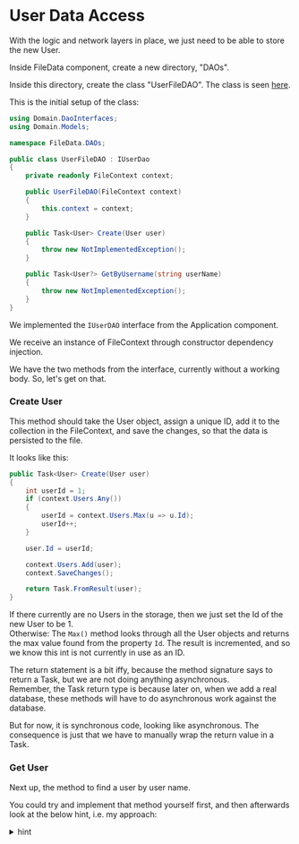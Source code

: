 # User Data Access
With the logic and network layers in place, we just need to be able to store the new User.

Inside FileData component, create a new directory, "DAOs".

Inside this directory, create the class "UserFileDAO". The class is seen [here](https://github.com/TroelsMortensen/WasmTodo/blob/002_AddUser/FileData/DAOs/UserFileDAO.cs).

This is the initial setup of the class:

```csharp
using Domain.DaoInterfaces;
using Domain.Models;

namespace FileData.DAOs;

public class UserFileDAO : IUserDao
{
    private readonly FileContext context;

    public UserFileDAO(FileContext context)
    {
        this.context = context;
    }

    public Task<User> Create(User user)
    {
        throw new NotImplementedException();
    }

    public Task<User?> GetByUsername(string userName)
    {
        throw new NotImplementedException();
    }
}
```

We implemented the `IUserDAO` interface from the Application component.

We receive an instance of FileContext through constructor dependency injection.

We have the two methods from the interface, currently without a working body. So, let's get on that.

### Create User
This method should take the User object, assign a unique ID, add it to the collection in the FileContext, and save the changes, so that the data is persisted to the file.

It looks like this:

```csharp
public Task<User> Create(User user)
{
    int userId = 1;
    if (context.Users.Any())
    {
        userId = context.Users.Max(u => u.Id);
        userId++;
    }

    user.Id = userId;

    context.Users.Add(user);
    context.SaveChanges();

    return Task.FromResult(user);
}
```
If there currently are no Users in the storage, then we just set the Id of the new User to be 1.\
Otherwise:
The `Max()` method looks through all the User objects and returns the max value found from the property `Id`. The result is incremented, and so we know this int is not currently in use as an ID.

The return statement is a bit iffy, because the method signature says to return a Task<User>, but we are not doing anything asynchronous.\
Remember, the Task<User> return type is because later on, when we add a real database, these methods will have to do asynchronous work against the database.

But for now, it is synchronous code, looking like asynchronous. The consequence is just that we have to manually wrap the return value in a Task.

### Get User
Next up, the method to find a user by user name.

You could try and implement that method yourself first, and then afterwards look at the below hint, i.e. my approach:


<details>
<summary>hint</summary>

```csharp
public Task<User?> GetByUsername(string userName)
{
    User? existing = context.Users.FirstOrDefault(u =>
        u.UserName.Equals(userName, StringComparison.OrdinalIgnoreCase)
    );
    return Task.FromResult(existing);
}
```

The `FirstOrDefault()` method will find the first object matching the criteria specified in the lambda expression.\
If nothing is found, `null` is returned.

In the Equals method I specify that the matching should not consider upper/lower case. I don't want a user called `Troels` and another `troels`.
</details>

